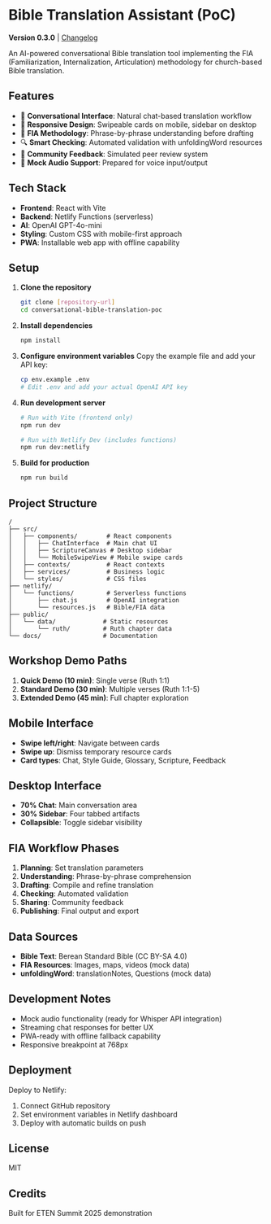 # Bible Translation Assistant (PoC)

**Version 0.3.0** | [Changelog](./CHANGELOG.md)

An AI-powered conversational Bible translation tool implementing the FIA (Familiarization, Internalization, Articulation) methodology for church-based Bible translation.

## Features

- 🎯 **Conversational Interface**: Natural chat-based translation workflow
- 📱 **Responsive Design**: Swipeable cards on mobile, sidebar on desktop
- 📖 **FIA Methodology**: Phrase-by-phrase understanding before drafting
- 🔍 **Smart Checking**: Automated validation with unfoldingWord resources
- 💬 **Community Feedback**: Simulated peer review system
- 🎤 **Mock Audio Support**: Prepared for voice input/output

## Tech Stack

- **Frontend**: React with Vite
- **Backend**: Netlify Functions (serverless)
- **AI**: OpenAI GPT-4o-mini
- **Styling**: Custom CSS with mobile-first approach
- **PWA**: Installable web app with offline capability

## Setup

1. **Clone the repository**

   ```bash
   git clone [repository-url]
   cd conversational-bible-translation-poc
   ```

2. **Install dependencies**

   ```bash
   npm install
   ```

3. **Configure environment variables**
   Copy the example file and add your API key:

   ```bash
   cp env.example .env
   # Edit .env and add your actual OpenAI API key
   ```

4. **Run development server**

   ```bash
   # Run with Vite (frontend only)
   npm run dev

   # Run with Netlify Dev (includes functions)
   npm run dev:netlify
   ```

5. **Build for production**
   ```bash
   npm run build
   ```

## Project Structure

```
/
├── src/
│   ├── components/        # React components
│   │   ├── ChatInterface  # Main chat UI
│   │   ├── ScriptureCanvas # Desktop sidebar
│   │   └── MobileSwipeView # Mobile swipe cards
│   ├── contexts/          # React contexts
│   ├── services/          # Business logic
│   └── styles/            # CSS files
├── netlify/
│   └── functions/         # Serverless functions
│       ├── chat.js        # OpenAI integration
│       └── resources.js   # Bible/FIA data
├── public/
│   └── data/             # Static resources
│       └── ruth/         # Ruth chapter data
└── docs/                 # Documentation

```

## Workshop Demo Paths

1. **Quick Demo (10 min)**: Single verse (Ruth 1:1)
2. **Standard Demo (30 min)**: Multiple verses (Ruth 1:1-5)
3. **Extended Demo (45 min)**: Full chapter exploration

## Mobile Interface

- **Swipe left/right**: Navigate between cards
- **Swipe up**: Dismiss temporary resource cards
- **Card types**: Chat, Style Guide, Glossary, Scripture, Feedback

## Desktop Interface

- **70% Chat**: Main conversation area
- **30% Sidebar**: Four tabbed artifacts
- **Collapsible**: Toggle sidebar visibility

## FIA Workflow Phases

1. **Planning**: Set translation parameters
2. **Understanding**: Phrase-by-phrase comprehension
3. **Drafting**: Compile and refine translation
4. **Checking**: Automated validation
5. **Sharing**: Community feedback
6. **Publishing**: Final output and export

## Data Sources

- **Bible Text**: Berean Standard Bible (CC BY-SA 4.0)
- **FIA Resources**: Images, maps, videos (mock data)
- **unfoldingWord**: translationNotes, Questions (mock data)

## Development Notes

- Mock audio functionality (ready for Whisper API integration)
- Streaming chat responses for better UX
- PWA-ready with offline fallback capability
- Responsive breakpoint at 768px

## Deployment

Deploy to Netlify:

1. Connect GitHub repository
2. Set environment variables in Netlify dashboard
3. Deploy with automatic builds on push

## License

MIT

## Credits

Built for ETEN Summit 2025 demonstration
